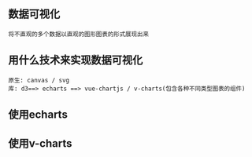 ## 数据可视化
	将不直观的多个数据以直观的图形图表的形式展现出来

## 用什么技术来实现数据可视化
	原生: canvas / svg
	库: d3==> echarts ==> vue-chartjs / v-charts(包含各种不同类型图表的组件)

## 使用echarts

## 使用v-charts